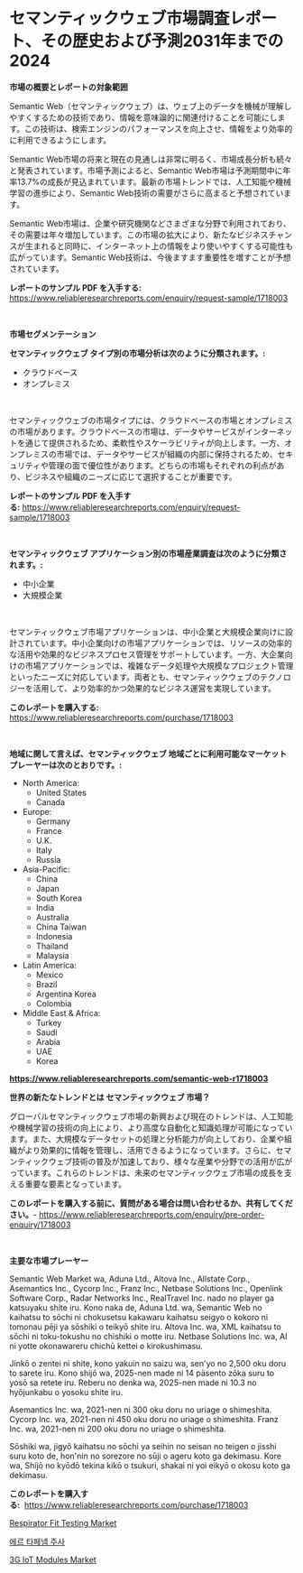 <p><h1>セマンティックウェブ市場調査レポート、その歴史および予測2031年までの2024</h1></p><p><strong>市場の概要とレポートの対象範囲</strong></p>
<p><p>Semantic Web（セマンティックウェブ）は、ウェブ上のデータを機械が理解しやすくするための技術であり、情報を意味論的に関連付けることを可能にします。この技術は、検索エンジンのパフォーマンスを向上させ、情報をより効率的に利用できるようにします。</p><p>Semantic Web市場の将来と現在の見通しは非常に明るく、市場成長分析も続々と発表されています。市場予測によると、Semantic Web市場は予測期間中に年率13.7%の成長が見込まれています。最新の市場トレンドでは、人工知能や機械学習の進歩により、Semantic Web技術の需要がさらに高まると予想されています。</p><p>Semantic Web市場は、企業や研究機関などさまざまな分野で利用されており、その需要は年々増加しています。この市場の拡大により、新たなビジネスチャンスが生まれると同時に、インターネット上の情報をより使いやすくする可能性も広がっています。Semantic Web技術は、今後ますます重要性を増すことが予想されています。</p></p>
<p><strong>レポートのサンプル PDF を入手する:</strong> <a href="https://www.reliableresearchreports.com/enquiry/request-sample/1718003">https://www.reliableresearchreports.com/enquiry/request-sample/1718003</a></p>
<p>&nbsp;</p>
<p><strong>市場セグメンテーション</strong></p>
<p><strong>セマンティックウェブ タイプ別の市場分析は次のように分類されます。:</strong></p>
<p><ul><li>クラウドベース</li><li>オンプレミス</li></ul></p>
<p>&nbsp;</p>
<p><p>セマンティックウェブの市場タイプには、クラウドベースの市場とオンプレミスの市場があります。クラウドベースの市場は、データやサービスがインターネットを通じて提供されるため、柔軟性やスケーラビリティが向上します。一方、オンプレミスの市場では、データやサービスが組織の内部に保持されるため、セキュリティや管理の面で優位性があります。どちらの市場もそれぞれの利点があり、ビジネスや組織のニーズに応じて選択することが重要です。</p></p>
<p><strong>レポートのサンプル PDF を入手する:</strong>&nbsp;<a href="https://www.reliableresearchreports.com/enquiry/request-sample/1718003">https://www.reliableresearchreports.com/enquiry/request-sample/1718003</a></p>
<p>&nbsp;</p>
<p><strong> セマンティックウェブ アプリケーション別の市場産業調査は次のように分類されます。:</strong></p>
<p><ul><li>中小企業</li><li>大規模企業</li></ul></p>
<p>&nbsp;</p>
<p><p>セマンティックウェブ市場アプリケーションは、中小企業と大規模企業向けに設計されています。中小企業向けの市場アプリケーションでは、リソースの効率的な活用や効果的なビジネスプロセス管理をサポートしています。一方、大企業向けの市場アプリケーションでは、複雑なデータ処理や大規模なプロジェクト管理といったニーズに対応しています。両者とも、セマンティックウェブのテクノロジーを活用して、より効率的かつ効果的なビジネス運営を実現しています。</p></p>
<p><strong>このレポートを購入する:</strong>&nbsp; <a href="https://www.reliableresearchreports.com/purchase/1718003">https://www.reliableresearchreports.com/purchase/1718003</a></p>
<p>&nbsp;</p>
<p><strong>地域に関して言えば、セマンティックウェブ 地域ごとに利用可能なマーケットプレーヤーは次のとおりです。:</strong></p>
<p><ul>
    <li>
        North America:
        <ul>
            <li>United States</li>
            <li>Canada</li>
        </ul>
    </li>
    <li>
        Europe:
        <ul>
            <li>Germany</li>
            <li>France</li>
            <li>U.K.</li>
            <li>Italy</li>
            <li>Russia</li>
        </ul>
    </li>
    <li>
        Asia-Pacific:
        <ul>
            <li>China</li>
            <li>Japan</li>
            <li>South Korea</li>
            <li>India</li>
            <li>Australia</li>
            <li>China Taiwan</li>
            <li>Indonesia</li>
            <li>Thailand</li>
            <li>Malaysia</li>
        </ul>
    </li>
    <li>
        Latin America:
        <ul>
            <li>Mexico</li>
            <li>Brazil</li>
            <li>Argentina Korea</li>
            <li>Colombia</li>
        </ul>
    </li>
    <li>
        Middle East & Africa:
        <ul>
            <li>Turkey</li>
            <li>Saudi</li>
            <li>Arabia</li>
            <li>UAE</li>
            <li>Korea</li>
        </ul>
    </li>
    </ul></p>
<p><strong><a href="https://www.reliableresearchreports.com/semantic-web-r1718003">https://www.reliableresearchreports.com/semantic-web-r1718003</a></strong>&nbsp;</p>
<p><strong>世界の新たなトレンドとは セマンティックウェブ 市場？</strong></p>
<p><p>グローバルセマンティックウェブ市場の新興および現在のトレンドは、人工知能や機械学習の技術の向上により、より高度な自動化と知識処理が可能になっています。また、大規模なデータセットの処理と分析能力が向上しており、企業や組織がより効果的に情報を管理し、活用できるようになっています。さらに、セマンティックウェブ技術の普及が加速しており、様々な産業や分野での活用が広がっています。これらのトレンドは、未来のセマンティックウェブ市場の成長を支える重要な要素となっています。</p></p>
<p><strong>このレポートを購入する前に、質問がある場合は問い合わせるか、共有してください。</strong>- <a href="https://www.reliableresearchreports.com/enquiry/pre-order-enquiry/1718003">https://www.reliableresearchreports.com/enquiry/pre-order-enquiry/1718003</a></p>
<p>&nbsp;</p>
<p><strong>主要な市場プレーヤー</strong></p>
<p><p>Semantic Web Market wa, Aduna Ltd., Altova Inc., Allstate Corp., Asemantics Inc., Cycorp Inc., Franz Inc., Netbase Solutions Inc., Openlink Software Corp., Radar Networks Inc., RealTravel Inc. nado no player ga katsuyaku shite iru. Kono naka de, Aduna Ltd. wa, Semantic Web no kaihatsu to sōchi ni chokusetsu kakawaru kaihatsu seigyo o kokoro ni tomonau pēji ya sōshiki o teikyō shite iru. Altova Inc. wa, XML kaihatsu to sōchi ni toku-tokushu no chishiki o motte iru. Netbase Solutions Inc. wa, AI ni yotte okonawareru chichū kettei o kirokushimasu. </p><p>Jinkō o zentei ni shite, kono yakuin no saizu wa, sen'yo no 2,500 oku doru to sarete iru. Kono shijō wa, 2025-nen made ni 14 pāsento zōka suru to yosō sa retete iru. Reberu no denka wa, 2025-nen made ni 10.3 no hyōjunkabu o yosoku shite iru. </p><p>Asemantics Inc. wa, 2021-nen ni 300 oku doru no uriage o shimeshita. Cycorp Inc. wa, 2021-nen ni 450 oku doru no uriage o shimeshita. Franz Inc. wa, 2021-nen ni 200 oku doru no uriage o shimeshita. </p><p>Sōshiki wa, jigyō kaihatsu no sōchi ya seihin no seisan no teigen o jisshi suru koto de, hon'nin no sorezore no sūji o ageru koto ga dekimasu. Kore wa, Shijō no kyōdō tekina kikō o tsukuri, shakai ni yoi eikyō o okosu koto ga dekimasu.</p></p>
<p><strong>このレポートを購入する:</strong>&nbsp;&nbsp;<a href="https://www.reliableresearchreports.com/purchase/1718003">https://www.reliableresearchreports.com/purchase/1718003</a></p>
<p><p><a href="https://github.com/AKSHATREPORTPRIME/Market-Research-Report-List-4/blob/main/respirator-fit-testing-market.md">Respirator Fit Testing Market</a></p><p><a href="https://github.com/rsg307664904/Market-Research-Report-List-1/blob/main/643746923041.md">에르 타페넴 주사</a></p><p><a href="https://cedar-agate-3da.notion.site/3G-IoT-Modules-Market-Research-Report-Its-History-and-Forecast-2024-to-2031-b615b729d2df4e318235bbf641abb90b">3G IoT Modules Market</a></p></p>